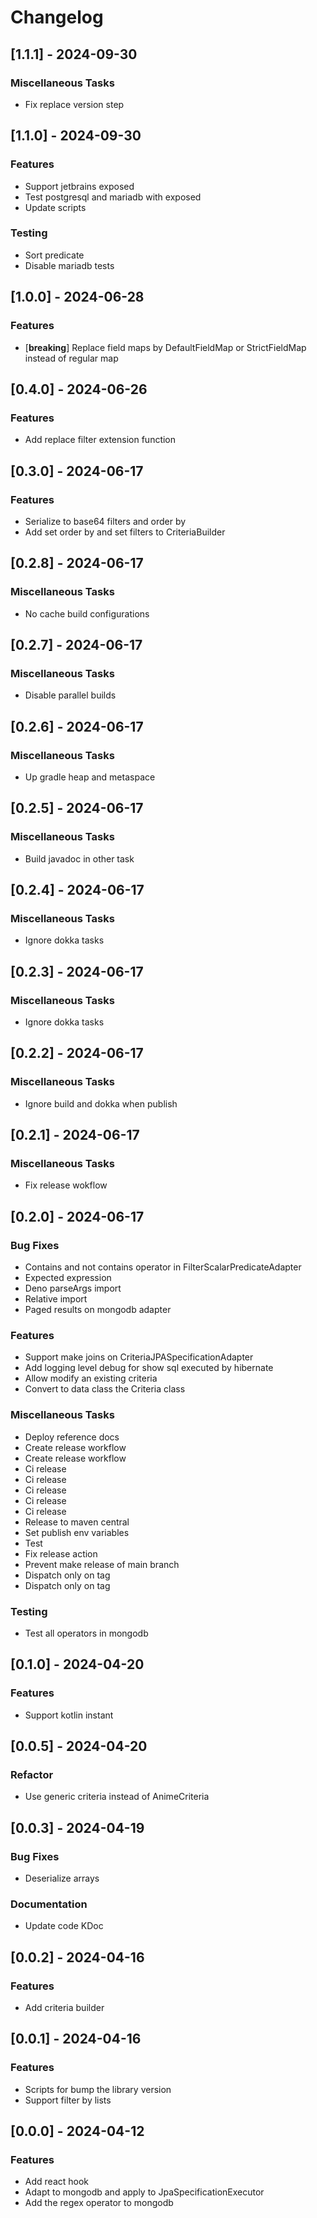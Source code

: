 # Changelog

## [1.1.1] - 2024-09-30

### Miscellaneous Tasks

- Fix replace version step

## [1.1.0] - 2024-09-30

### Features

- Support jetbrains exposed
- Test postgresql and mariadb with exposed
- Update scripts

### Testing

- Sort predicate
- Disable mariadb tests

## [1.0.0] - 2024-06-28

### Features

- [**breaking**] Replace field maps by DefaultFieldMap or StrictFieldMap instead of regular map

## [0.4.0] - 2024-06-26

### Features

- Add replace filter extension function

## [0.3.0] - 2024-06-17

### Features

- Serialize to base64 filters and order by
- Add set order by and set filters to CriteriaBuilder

## [0.2.8] - 2024-06-17

### Miscellaneous Tasks

- No cache build configurations

## [0.2.7] - 2024-06-17

### Miscellaneous Tasks

- Disable parallel builds

## [0.2.6] - 2024-06-17

### Miscellaneous Tasks

- Up gradle heap and metaspace

## [0.2.5] - 2024-06-17

### Miscellaneous Tasks

- Build javadoc in other task

## [0.2.4] - 2024-06-17

### Miscellaneous Tasks

- Ignore dokka tasks

## [0.2.3] - 2024-06-17

### Miscellaneous Tasks

- Ignore dokka tasks

## [0.2.2] - 2024-06-17

### Miscellaneous Tasks

- Ignore build and dokka when publish

## [0.2.1] - 2024-06-17

### Miscellaneous Tasks

- Fix release wokflow

## [0.2.0] - 2024-06-17

### Bug Fixes

- Contains and not contains operator in FilterScalarPredicateAdapter
- Expected expression
- Deno parseArgs import
- Relative import
- Paged results on mongodb adapter

### Features

- Support make joins on CriteriaJPASpecificationAdapter
- Add logging level debug for show sql executed by hibernate
- Allow modify an existing criteria
- Convert to data class the Criteria class

### Miscellaneous Tasks

- Deploy reference docs
- Create release workflow
- Create release workflow
- Ci release
- Ci release
- Ci release
- Ci release
- Ci release
- Release to maven central
- Set publish env variables
- Test
- Fix release action
- Prevent make release of main branch
- Dispatch only on tag
- Dispatch only on tag

### Testing

- Test all operators in mongodb

## [0.1.0] - 2024-04-20

### Features

- Support kotlin instant

## [0.0.5] - 2024-04-20

### Refactor

- Use generic criteria instead of AnimeCriteria

## [0.0.3] - 2024-04-19

### Bug Fixes

- Deserialize arrays

### Documentation

- Update code KDoc

## [0.0.2] - 2024-04-16

### Features

- Add criteria builder

## [0.0.1] - 2024-04-16

### Features

- Scripts for bump the library version
- Support filter by lists

## [0.0.0] - 2024-04-12

### Features

- Add react hook
- Adapt to mongodb and apply to JpaSpecificationExecutor
- Add the regex operator to mongodb


